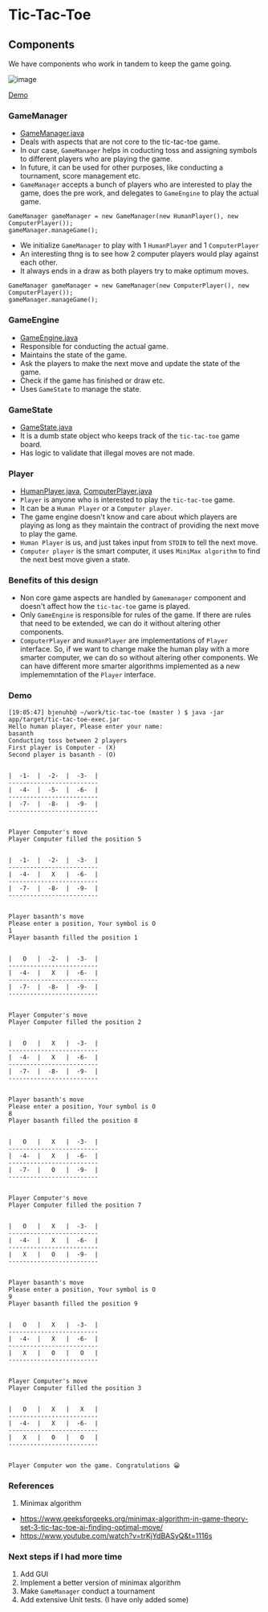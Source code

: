 # Tic-Tac-Toe

## Components

We have components who work in tandem to keep the game going.

![image](https://user-images.githubusercontent.com/20828431/87240113-48fb6580-c434-11ea-80b4-0db22cd39089.png)

[Demo](#demo)

### GameManager
- [GameManager.java](https://github.com/basanthjenuhb/tic-tac-toe/blob/master/tic-tac-toe-core/src/main/java/org/tictactoe/game/impl/GameManager.java)
- Deals with aspects that are not core to the tic-tac-toe game. 
- In our case, `GameManager` helps in coducting toss and assigning symbols to different players who are playing the game.
- In future, it can be used for other purposes, like conducting a tournament, score management etc.
- `GameManager` accepts a bunch of players who are interested to play the game, does the pre work, and delegates to `GameEngine` to play the actual game.

```
GameManager gameManager = new GameManager(new HumanPlayer(), new ComputerPlayer());
gameManager.manageGame();
```
- We initialize `GameManager` to play with 1 `HumanPlayer` and 1 `ComputerPlayer`
- An interesting thng is to see how 2 computer players would play against each other.
- It always ends in a draw as both players try to make optimum moves.
```
GameManager gameManager = new GameManager(new ComputerPlayer(), new ComputerPlayer());
gameManager.manageGame();
```

### GameEngine
- [GameEngine.java](https://github.com/basanthjenuhb/tic-tac-toe/blob/master/tic-tac-toe-core/src/main/java/org/tictactoe/game/impl/GameEngine.java)
- Responsible for conducting the actual game.
- Maintains the state of the game.
- Ask the players to make the next move and update the state of the game.
- Check if the game has finished or draw etc.
- Uses `GameState` to manage the state.

### GameState
- [GameState.java](https://github.com/basanthjenuhb/tic-tac-toe/blob/master/tic-tac-toe-core/src/main/java/org/tictactoe/game/impl/GameStateImpl.java)
- It is a dumb state object who keeps track of the `tic-tac-toe` game board.
- Has logic to validate that illegal moves are not made.

### Player
- [HumanPlayer.java](https://github.com/basanthjenuhb/tic-tac-toe/blob/master/tic-tac-toe-core/src/main/java/org/tictactoe/player/impl/HumanPlayer.java), [ComputerPlayer.java](https://github.com/basanthjenuhb/tic-tac-toe/blob/master/tic-tac-toe-core/src/main/java/org/tictactoe/player/impl/ComputerPlayer.java)
- `Player` is anyone who is interested to play the `tic-tac-toe` game.
- It can be a `Human Player` or a `Computer player`.
- The game engine doesn't know and care about which players are playing as long as they maintain the contract of providing the next move to play the game.
- `Human Player` is us, and just takes input from `STDIN` to tell the next move.
- `Computer player` is the smart computer, it uses `MiniMax algorithm` to find the next best move given a state.

### Benefits of this design
- Non core game aspects are handled by `Gamemanager` component and doesn't affect how the `tic-tac-toe` game is played.
- Only `GameEngine` is responsible for rules of the game. If there are rules that need to be extended, we can do it without altering other components.
- `ComputerPlayer` and `HumanPlayer` are implementations of `Player` interface. So, if we want to change make the human play with a more smarter computer, we can do so without altering other components. We can have different more smarter algorithms implemented as a new implememntation of the `Player` interface.

### Demo

```
[19:05:47] bjenuhb@ ~/work/tic-tac-toe (master ) $ java -jar app/target/tic-tac-toe-exec.jar
Hello human player, Please enter your name: 
basanth
Conducting toss between 2 players
First player is Computer - (X)
Second player is basanth - (O)


|  -1-  |  -2-  |  -3-  |
-------------------------
|  -4-  |  -5-  |  -6-  |
-------------------------
|  -7-  |  -8-  |  -9-  |
-------------------------


Player Computer's move
Player Computer filled the position 5


|  -1-  |  -2-  |  -3-  |
-------------------------
|  -4-  |   X   |  -6-  |
-------------------------
|  -7-  |  -8-  |  -9-  |
-------------------------


Player basanth's move
Please enter a position, Your symbol is O
1
Player basanth filled the position 1


|   O   |  -2-  |  -3-  |
-------------------------
|  -4-  |   X   |  -6-  |
-------------------------
|  -7-  |  -8-  |  -9-  |
-------------------------


Player Computer's move
Player Computer filled the position 2


|   O   |   X   |  -3-  |
-------------------------
|  -4-  |   X   |  -6-  |
-------------------------
|  -7-  |  -8-  |  -9-  |
-------------------------


Player basanth's move
Please enter a position, Your symbol is O
8
Player basanth filled the position 8


|   O   |   X   |  -3-  |
-------------------------
|  -4-  |   X   |  -6-  |
-------------------------
|  -7-  |   O   |  -9-  |
-------------------------


Player Computer's move
Player Computer filled the position 7


|   O   |   X   |  -3-  |
-------------------------
|  -4-  |   X   |  -6-  |
-------------------------
|   X   |   O   |  -9-  |
-------------------------


Player basanth's move
Please enter a position, Your symbol is O
9
Player basanth filled the position 9


|   O   |   X   |  -3-  |
-------------------------
|  -4-  |   X   |  -6-  |
-------------------------
|   X   |   O   |   O   |
-------------------------


Player Computer's move
Player Computer filled the position 3


|   O   |   X   |   X   |
-------------------------
|  -4-  |   X   |  -6-  |
-------------------------
|   X   |   O   |   O   |
-------------------------


Player Computer won the game. Congratulations 😀
```

### References
1. Minimax algorithm
  - https://www.geeksforgeeks.org/minimax-algorithm-in-game-theory-set-3-tic-tac-toe-ai-finding-optimal-move/
  - https://www.youtube.com/watch?v=trKjYdBASyQ&t=1116s

### Next steps if I had more time
1. Add GUI
1. Implement a better version of minimax algorithm
1. Make `GameManager` conduct a tournament
1. Add extensive Unit tests. (I have only added some)
